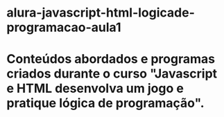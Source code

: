 # alura-javascript-html-logicade-programacao-aula1

<h1>Conteúdos abordados e programas criados durante o curso "Javascript e HTML desenvolva um jogo e pratique lógica de programação".<h1>

